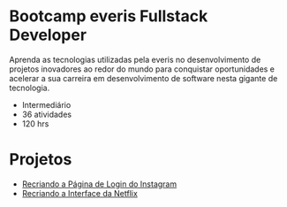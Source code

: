 # Bootcamp everis Fullstack Developer

Aprenda as tecnologias utilizadas pela everis no desenvolvimento de projetos inovadores ao redor do mundo para conquistar oportunidades e acelerar a sua carreira em desenvolvimento de software nesta gigante de tecnologia.  

- Intermediário
- 36 atividades
- 120 hrs

# Projetos
* [Recriando a Página de Login do Instagram](https://github.com/danielle-sousa/instagram_clone)
* [Recriando a Interface da Netflix](https://github.com/danielle-sousa/netflix_clone)
